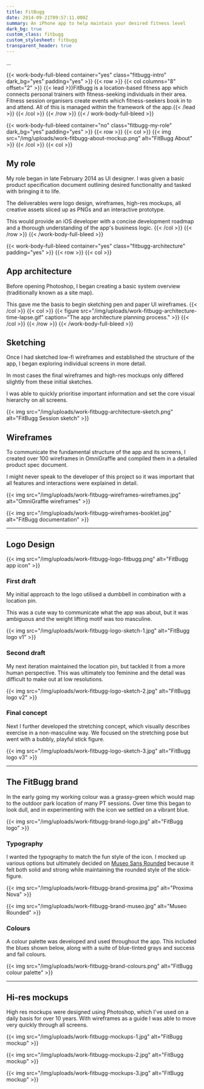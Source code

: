```yaml
---
title: FitBugg
date: 2014-09-21T09:57:11.000Z
summary: An iPhone app to help maintain your desired fitness level
dark_bg: true
custom_class: fitbugg
custom_stylesheet: fitbugg
transparent_header: true
---
```

...

{{< work-body-full-bleed container="yes" class="fitbugg-intro" dark_bg="yes" padding="yes" >}}
{{< row >}}
{{< col columns="8" offset="2" >}}
{{< lead >}}FitBugg is a location-based fitness app which connects personal trainers with fitness-seeking individuals in their area. Fitness session organisers create events which fitness-seekers book in to and attend. All of this is managed within the framework of the app.{{< /lead >}}
{{< /col >}}
{{< /row >}}
{{< / work-body-full-bleed >}}

{{< work-body-full-bleed container="no" class="fitbugg-my-role" dark_bg="yes" padding="yes" >}}
{{< row >}}
{{< col >}}
{{< img src="/img/uploads/work-fitbugg-about-mockup.png" alt="FitBugg About" >}}
{{< /col >}}
{{< col >}}
## My role

My role began in late February 2014 as UI designer. I was given a basic product specification document outlining desired functionality and tasked with bringing it to life.

The deliverables were logo design, wireframes, high-res mockups, all creative assets sliced up as PNGs and an interactive prototype.

This would provide an iOS developer with a concise development roadmap and a thorough understanding of the app's business logic.
{{< /col >}}
{{< /row >}}
{{< /work-body-full-bleed >}}

{{< work-body-full-bleed container="yes" class="fitbugg-architecture" padding="yes" >}}
{{< row >}}
{{< col >}}
## App architecture

Before opening Photoshop, I began creating a basic system overview (traditionally known as a site map).

This gave me the basis to begin sketching pen and paper UI wireframes.
{{< /col >}}
{{< col >}}
{{< figure src="/img/uploads/work-fitbugg-architecture-time-lapse.gif" caption="The app architecture planning process." >}}
{{< /col >}}
{{< /row >}}
{{< /work-body-full-bleed >}}

## Sketching

Once I had sketched low-fi wireframes and established the structure of the app, I began exploring individual screens in more detail.

In most cases the final wireframes and high-res mockups only differed slightly from these initial sketches.

I was able to quickly prioritise important information and set the core visual hierarchy on all screens.

{{< img src="/img/uploads/work-fitbugg-architecture-sketch.png" alt="FitBugg Session sketch" >}}

## Wireframes

To communicate the fundamental structure of the app and its screens, I created over 100 wireframes in OmniGraffle and compiled them in a detailed product spec document.

I might never speak to the developer of this project so it was important that all features and interactions were explained in detail.

{{< img src="/img/uploads/work-fitbugg-wireframes-wireframes.jpg" alt="OmniGraffle wireframes" >}}

{{< img src="/img/uploads/work-fitbugg-wireframes-booklet.jpg" alt="FitBugg documentation" >}}

---

## Logo Design

{{< img src="/img/uploads/work-fitbugg-logo-fitbugg.png" alt="FitBugg app icon" >}}

### First draft

My initial approach to the logo utilised a dumbbell in combination with a location pin.

This was a cute way to communicate what the app was about, but it was ambiguous and the weight lifting motif was too masculine.

{{< img src="/img/uploads/work-fitbugg-logo-sketch-1.jpg" alt="FitBugg logo v1" >}}

### Second draft

My next iteration maintained the location pin, but tackled it from a more human perspective. This was ultimately too feminine and the detail was difficult to make out at low resolutions.

{{< img src="/img/uploads/work-fitbugg-logo-sketch-2.jpg" alt="FitBugg logo v2" >}}

### Final concept

Next I further developed the stretching concept, which visually describes exercise in a non-masculine way. We focused on the stretching pose but went with a bubbly, playful stick figure.

{{< img src="/img/uploads/work-fitbugg-logo-sketch-3.jpg" alt="FitBugg logo v3" >}}

---

## The FitBugg brand

In the early going my working colour was a grassy-green which would map to the outdoor park location of many PT sessions. Over time this began to look dull, and in experimenting with the icon we settled on a vibrant blue.

{{< img src="/img/uploads/work-fitbugg-brand-logo.jpg" alt="FitBugg logo" >}}

### Typography

I wanted the typography to match the fun style of the icon. I mocked up various options but ultimately decided on [Museo Sans Rounded](http://www.myfonts.com/fonts/exljbris/museo-sans-rounded/) because it felt both solid and strong while maintaining the rounded style of the stick-figure.

{{< img src="/img/uploads/work-fitbugg-brand-proxima.jpg" alt="Proxima Nova" >}}

{{< img src="/img/uploads/work-fitbugg-brand-museo.jpg" alt="Museo Rounded" >}}

### Colours

A colour palette was developed and used throughout the app. This included the blues shown below, along with a suite of blue-tinted grays and success and fail colours.

{{< img src="/img/uploads/work-fitbugg-brand-colours.png" alt="FitBugg colour palette" >}}

---

## Hi-res mockups

High res mockups were designed using Photoshop, which I've used on a daily basis for over 10 years. With wireframes as a guide I was able to move very quickly through all screens.

{{< img src="/img/uploads/work-fitbugg-mockups-1.jpg" alt="FitBugg mockup" >}}

{{< img src="/img/uploads/work-fitbugg-mockups-2.jpg" alt="FitBugg mockup" >}}

{{< img src="/img/uploads/work-fitbugg-mockups-3.jpg" alt="FitBugg mockup" >}}
